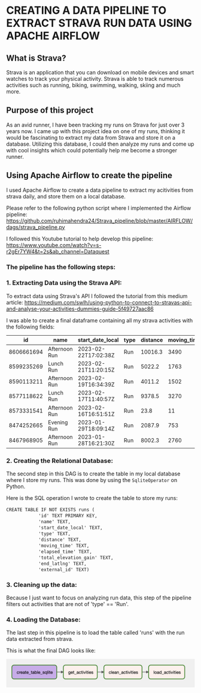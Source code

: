 # CREATING A DATA PIPELINE TO EXTRACT STRAVA RUN DATA USING APACHE AIRFLOW

## What is Strava?
Strava is an application that you can download on mobile devices and smart watches to track your physical activity. Strava is able to track numerous activities such as running, biking, swimming, walking, skiing and much more. 

## Purpose of this project 
As an avid runner, I have been tracking my runs on Strava for just over 3 years now. I came up with this project idea on one of my runs, thinking it would be fascinating to extract my data from Strava and store it on a database. Utilizing this database, I could then analyze my runs and come up with cool insights which could potentially help me become a stronger runner. 

## Using Apache Airflow to create the pipeline
I used Apache Airflow to create a data pipeline to extract my acitivities from strava daily, and store them on a local database. 

Please refer to the following python script where I implemented the Airflow pipeline:
 https://github.com/ruhimahendra24/Strava_pipeline/blob/master/AIRFLOW/dags/strava_pipeline.py

 I followed this Youtube tutorial to help develop this pipeline: 
 https://www.youtube.com/watch?v=s-r2gEr7YW4&t=2s&ab_channel=Dataquest


### The pipeline has the following steps: 

### 1. Extracting Data using the Strava API: 
To extract data using Strava's API I followed the tutorial from this medium article: 
https://medium.com/swlh/using-python-to-connect-to-stravas-api-and-analyse-your-activities-dummies-guide-5f49727aac86

I was able to create a final dataframe containing all my strava activities with the following fields: 

| id         | name          | start_date_local     | type | distance | moving_time | elapsed_time | total_elevation_gain | end_latlng                              | external_id              |
|------------|---------------|----------------------|------|----------|-------------|--------------|----------------------|-----------------------------------------|--------------------------|
| 8606661694 | Afternoon Run | 2023-02-22T17:02:38Z | Run  | 10016.3  | 3490        | 3490         | 0                    | []                                      | garmin_ping_261329294432 |
| 8599235269 | Lunch Run     | 2023-02-21T11:20:15Z | Run  | 5022.2   | 1763        | 1801         | 0                    | []                                      | garmin_ping_261131602348 |
| 8590113211 | Afternoon Run | 2023-02-19T16:34:39Z | Run  | 4011.2   | 1502        | 1597         | 16.7                 | [45.51873310469091, -73.56943625025451] | garmin_ping_260857840571 |
| 8577118622 | Lunch Run     | 2023-02-17T11:40:57Z | Run  | 9378.5   | 3270        | 3314         | 0                    | []                                      | garmin_ping_260520550140 |
| 8573331541 | Afternoon Run | 2023-02-16T16:51:51Z | Run  | 23.8     | 11          | 11           | 0                    | []                                      | garmin_ping_260402556613 |
| 8474252665 | Evening Run   | 2023-01-29T18:09:14Z | Run  | 2087.9   | 753         | 753          | 0                    | []                                      | garmin_ping_257662961670 |
| 8467968905 | Afternoon Run | 2023-01-28T16:21:30Z | Run  | 8002.3   | 2760        | 2760         | 0                    | []                                      | garmin_ping_257502212384 |

### 2. Creating the Relational Database:

The second step in this DAG is to create the table in my local database where I store my runs. This was done by using the `SqliteOperator` on Python. 

Here is the SQL operation I wrote to create the table to store my runs: 

    CREATE TABLE IF NOT EXISTS runs (
                'id' TEXT PRIMARY KEY,
                'name' TEXT,
                'start_date_local' TEXT,
                'type' TEXT,
                'distance' TEXT,
                'moving_time' TEXT,
                'elapsed_time' TEXT,
                'total_elevation_gain' TEXT,
                'end_latlng' TEXT,
                'external_id' TEXT)


### 3. Cleaning up the data:

Because I just want to focus on analyzing run data, this step of the pipeline filters out activities that are not of 'type' == 'Run'.

### 4. Loading the Database:

The last step in this pipeline is to load the table called 'runs' with the run data extracted from strava. 

This is what the final DAG looks like: 

![DAG](dag_cycle.png)